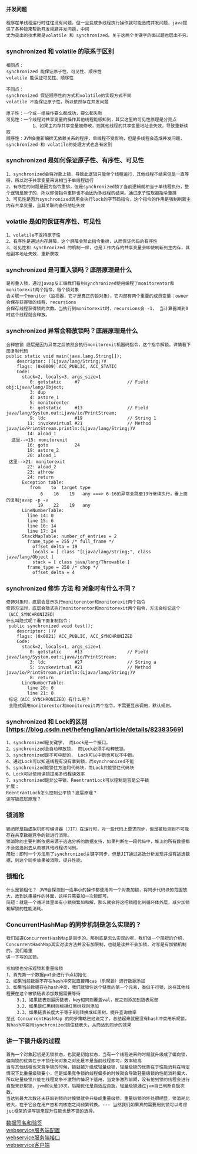 #### 并发问题
    程序在单线程运行时往往没有问题，但一旦变成多线程执行操作就可能造成并发问题，java提供了各种锁来帮助开发规避并发问题，中间
    尤为突出的技术就是volatile 和 synchronized。关于这两个关键字的面试题也层出不穷。

### synchronized 和 volatile 的联系于区别
    相同点：
    synchronized 能保证原子性、可见性、顺序性
    volatile 能保证可见性、顺序性
    
    不同点：
    synchronized 保证顺序性的方式和volatile的实现方式不同
    volatile 不能保证原子性，所以依然存在并发问题
    
    原子性：一个或一组操作要么都成功，要么都失败
    可见性：一个线程对共享变量的操作其他线程能感知到，其实这里的可见性原理是分亮点
              1、如果主内存共享变量被修改，则其他线程的共享变量地址会失效，导致重新读取
    顺序性：JVM会重新编排无依赖关系的程序，单线程不受影响，但是多线程会造成并发问题，synchronized 和 volatile的处理方式也各有区别
    
### synchronized 是如何保证原子性、有序性、可见性
    1、synchronized会将对象上锁，导致此逻辑只能单个线程运行，其他线程不结束但是一直等待，所以对于共享变量来说相当于单线程运行
    2、有序性的问题是因为指令重排，但是synchronized锁了当前逻辑就相当于单线程执行，整个逻辑是原子的，所以即使指令重排也不会因为多线程的结果。通过原子性规避指令重排
    3、可见性是因为synchronized调用会执行lock的字节码指令，这个指令的作用是强制刷新主内存共享变量，且其关联的备份地址失效
    
### volatile 是如何保证有序性、可见性
    1、volatile不支持原子性
    2、有序性是通过内存屏障，这个屏障会禁止指令重排，从而保证代码的有序性
    3、可见性和 synchronized 的机制一样，也是工作内存的共享变量会即使刷新到主内存，其他副本地址失效，重新获取
    
### synchronized 是可重入锁吗？底层原理是什么
    是可重入锁，通过javap反汇编我们看到synchronized使用编程了monitorentor和monitorexit两个指令，每个锁对象
    会关联一个monitor（监视器，它才是真正的锁对象），它内部有两个重要的成员变量：owner会保存获得锁的线程，recursions
    会保存线程获得锁的次数。当执行到monitorexit时，recursions会 -1， 当计算器减到0时这个线程就会释放。

### synchronized 异常会释放锁吗？底层原理是什么
    会释放锁 底层是因为异常之后依然会执行monitorexit机器码指令，这个指令解锁，详情看下面复制代码
    public static void main(java.lang.String[]);
        descriptor: ([Ljava/lang/String;)V
        flags: (0x0009) ACC_PUBLIC, ACC_STATIC
        Code:
          stack=2, locals=3, args_size=1
             0: getstatic     #7                  // Field obj:Ljava/lang/Object;
             3: dup
             4: astore_1
             5: monitorenter
             6: getstatic     #13                 // Field java/lang/System.out:Ljava/io/PrintStream;
             9: ldc           #19                 // String 1
            11: invokevirtual #21                 // Method java/io/PrintStream.println:(Ljava/lang/String;)V
            14: aload_1
      这里-->15: monitorexit
            16: goto          24
            19: astore_2
            20: aload_1
     这里-->21: monitorexit
            22: aload_2
            23: athrow
            24: return
          Exception table:
             from    to  target type
                 6    16    19   any ===> 6-16的异常会跳至19行继续执行，看上面的复制javap -p -v
                19    22    19   any
          LineNumberTable:
            line 14: 0
            line 15: 6
            line 16: 14
            line 17: 24
          StackMapTable: number_of_entries = 2
            frame_type = 255 /* full_frame */
              offset_delta = 19
              locals = [ class "[Ljava/lang/String;", class java/lang/Object ]
              stack = [ class java/lang/Throwable ]
            frame_type = 250 /* chop */
              offset_delta = 4

### synchronized 修饰 方法 和 对象时有什么不同？
    修饰对象时，底层会显示执行monitorentor和monitorexit两个指令
    修饰方法时，底层会隐式执行monitorentor和monitorexit两个指令，方法会标记这个（ACC_SYNCHRONIZED）
    什么叫隐式呢？看下面复制指令：
     public synchronized void test();
        descriptor: ()V
        flags: (0x0021) ACC_PUBLIC, ACC_SYNCHRONIZED
        Code:
          stack=2, locals=1, args_size=1
             0: getstatic     #13                 // Field java/lang/System.out:Ljava/io/PrintStream;
             3: ldc           #27                 // String a
             5: invokevirtual #21                 // Method java/io/PrintStream.println:(Ljava/lang/String;)V
             8: return
          LineNumberTable:
            line 20: 0
            line 21: 8
     标记（ACC_SYNCHRONIZED）有什么用？
     会隐式调用monitorentor和monitorexit两个指令，不需要显示调用，默认规则。
### synchronized 和 Lock的区别 [https://blog.csdn.net/hefenglian/article/details/82383569]
    1、synchronized是关键字， 而Lock是一个接口。
    2、synchronized会自动释放锁， 而Lock必须手动释放锁。
    3、synchronized是不可中断的， Lock可以中断也可以不中断。
    4、通过Lock可以知道线程有没有拿到锁，而synchronized不能
    5、synchronized能锁住方法和代码块，而Lock只能锁住代码块
    6、Lock可以使用读锁提高多线程读效率
    7、synchronized是非公平锁，ReentrantLock可以控制是否是公平锁
    扩展：
    ReentrantLock怎么控制公平锁？底层原理？
    读写锁底层原理？
    
### 锁消除
    锁消除是指虚拟机即时编译器（JIT）在运行时，对一些代码上要求同步，但是被检测到不可能存在共享数据竞争的锁进行消除。
    锁消除的主要判断依据来源于逃逸分析的数据支持，如果判断在一段代码中，堆上的所有数据都不会逃逸出去从而被其他线程访问到。
    简短：即时一个方法用了synchronized关键字同步，但是JIT通过逃逸分析发现并没有逃逸数据，则这个同步效果被消除，提升性能。
    
### 锁粗化
    什么是锁粗化？ JVM会探测到一连串小的操作都使用同一个对象加锁，将同步代码块的范围放大，放到这串操作的外面，这样只需要加一次锁即可。
    简短：就是一个循环体里面有小锁频繁加和解，那么就会将这把锁粗化到循环体外层，减少加锁和解锁的性能消耗。

### ConcurrentHashMap 的同步机制是怎么实现的？
    我们知道ConcurrentHashMap是同步的，那到底是怎么实现的呢，我们做一个简短的介绍，ConcurrentHashMap其实对读方法并没有加限制，也就是读并不会加锁，对写是有加锁机制的，我们着重
    讲一下写的加锁。
    
    写加锁也分乐观锁和重量级锁
    1、首先第一个数据put会进行节点初始化
    2、如果当前数据不存在hash冲突就直接用cas（乐观锁）进行数据添加
    3、如果当前数据存在hash冲突，我们就锁住这个链表的第一个元素，类似于行锁，这样其他线程要在这个被锁链表添加数据需要等待
        3.1、如果链表则遍历链表，key相同则覆盖val，反之则添加到链表尾部
        3.2、如果是红黑树则根据红黑树规则添加
        3.3、如果链表长度大于等于8则转换成红黑树，提升查询效率
    至此 ConcurrentHashMap 的同步策略已经说完了，总结起来就是没有hash冲突用乐观锁，有hash冲突用synchronized锁住链表头，从而达到同步的效果

### 讲一下锁升级的过程
    首先一个对象起初是无锁状态，也就是初始状态，当有一个线程进来的时候就升级成了偏向锁，偏向锁的优势在于不锁任何对象之对比是不是当前线程即可，效率较高
    当有其他线程也来竞争锁的时候，锁就被升级成轻量级锁，轻量级锁的优势在于性能消耗在特定情况下比重量级锁要小，但是如果竞争锁的线程偏多的时候就会导致轻量级锁的性能消耗偏大，
    所以轻量级锁只能在线程竞争不激烈的情况下适用，当竞争激烈前期，没有抢到锁的线程会进行自旋来获取锁，jvm默认是10次，后期优化是自适应自旋，轻量级锁通过jvm自己判断自旋次数，
    当达到最大次数还未获取到锁的时候锁就会升级成重量级锁，重量级锁的坏处很明显，锁消耗比较大，在于它会在用户态和内核态之间频繁转换。--- 当然我们如果真的需要用到锁可以考虑
    juc框架的读写锁来提升性能也是不错的选择。
    
    
[数据签名和验签](./src/test/java/com/cas/rsa/SHA256withRSATest.java)  
[webservice服务端配置](./src/main/java/com/cas/controller/webservice/config/CxfConfig.java)  
[webservice服务端接口](./src/main/java/com/cas/controller/webservice/WebServiceI.java)  
[webservice客户端](./src/test/java/com/cas/webservice/TestHelloWrold.java)  
